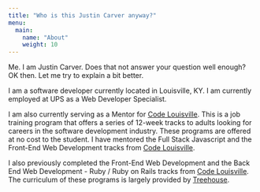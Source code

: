 ```yaml
---
title: "Who is this Justin Carver anyway?"
menu:
  main:
    name: "About"
    weight: 10
---
```


Me.  I am Justin Carver.  Does that not answer your question well enough?  OK then.  Let me try to explain a bit better.

I am a software developer currently located in Louisville, KY.  I am currently employed at UPS as a Web Developer Specialist.

I am also currently serving as a Mentor for [Code Louisville].  This is a job training program that offers a series of 12-week tracks to adults looking for careers in the software development industry.  These programs are offered at no cost to the student.  I have mentored the Full Stack Javascript and the Front-End Web Development tracks from [Code Louisville].

I also previously completed the Front-End Web Development and the Back End Web Development - Ruby / Ruby on Rails tracks from [Code Louisville].  The curriculum of these programs is largely provided by [Treehouse].

[Code Louisville]: http://www.codelouisville.org "Code Louisville"
[Treehouse]: http://www.teamtreehouse.com "Treehouse Learning Platform"
